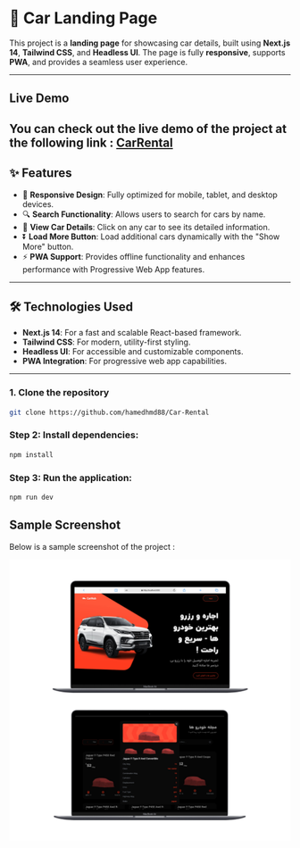 # 🚗 Car Landing Page

This project is a **landing page** for showcasing car details, built using **Next.js 14**, **Tailwind CSS**, and **Headless UI**. The page is fully **responsive**, supports **PWA**, and provides a seamless user experience.

---
## Live Demo
You can check out the live demo of the project at the following link : [CarRental](https://car-rental-beta-seven.vercel.app/)
---

## ✨ **Features**

- 📱 **Responsive Design**: Fully optimized for mobile, tablet, and desktop devices.
- 🔍 **Search Functionality**: Allows users to search for cars by name.
- 🔗 **View Car Details**: Click on any car to see its detailed information.
- ⏬ **Load More Button**: Load additional cars dynamically with the "Show More" button.
- ⚡ **PWA Support**: Provides offline functionality and enhances performance with Progressive Web App features.

---

## 🛠 **Technologies Used**

- **Next.js 14**: For a fast and scalable React-based framework.
- **Tailwind CSS**: For modern, utility-first styling.
- **Headless UI**: For accessible and customizable components.
- **PWA Integration**: For progressive web app capabilities.

---

### 1. Clone the repository

```bash
git clone https://github.com/hamedhmd88/Car-Rental
```
### Step 2: Install dependencies:
```bash
npm install
```

### Step 3: Run the application:
```bash
npm run dev
```
## Sample Screenshot
Below is a sample screenshot of the project :

![project](./Public/assets/project.jpg)


